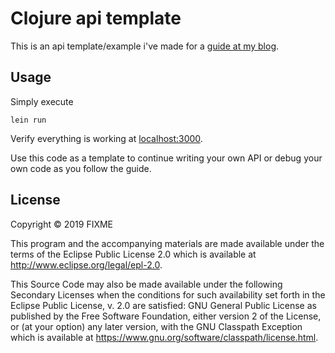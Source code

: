 # Clojure api template

This is an api template/example i've made for a [guide at my blog](http://matthewlisp.com/set-up-clojure-api/).
## Usage

Simply execute 
```
lein run
```
Verify everything is working at [localhost:3000](localhost:3000).

Use this code as a template to continue writing your own API or debug your own code as you follow the guide.

## License

Copyright © 2019 FIXME

This program and the accompanying materials are made available under the
terms of the Eclipse Public License 2.0 which is available at
http://www.eclipse.org/legal/epl-2.0.

This Source Code may also be made available under the following Secondary
Licenses when the conditions for such availability set forth in the Eclipse
Public License, v. 2.0 are satisfied: GNU General Public License as published by
the Free Software Foundation, either version 2 of the License, or (at your
option) any later version, with the GNU Classpath Exception which is available
at https://www.gnu.org/software/classpath/license.html.
